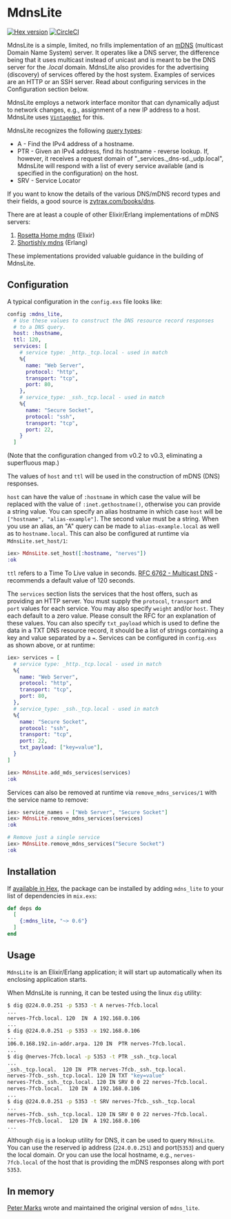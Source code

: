 # MdnsLite

[![Hex version](https://img.shields.io/hexpm/v/mdns_lite.svg "Hex version")](https://hex.pm/packages/mdns_lite)
[![CircleCI](https://circleci.com/gh/nerves-networking/mdns_lite.svg?style=svg)](https://circleci.com/gh/nerves-networking/mdns_lite)

MdnsLite is a simple, limited, no frills implementation of an
[mDNS](https://en.wikipedia.org/wiki/Multicast_DNS) (multicast Domain Name
System) server. It operates like a DNS server, the difference being that it uses
multicast instead of unicast and is meant to be the DNS server for the _.local_
domain. MdnsLite also provides for the advertising (discovery) of services
offered by the host system.  Examples of services are an HTTP or an SSH server.
Read about configuring services in the Configuration section below.

MdnsLite employs a network interface monitor that can dynamically adjust to
network changes, e.g., assignment of a new IP address to a host. MdnsLite
uses [`VintageNet`](https://github.com/nerves-networking/vintage_net) for this.

MdnsLite recognizes the following [query
types](https://en.wikipedia.org/wiki/List_of_DNS_record_types):

* A - Find the IPv4 address of a hostname.
* PTR - Given an IPv4 address, find its hostname - reverse lookup. If, however,
  it receives a request domain of "_services._dns-sd._udp.local", MdnsLite will
  respond with a list of every service available (and is specified in the
  configuration) on the host.
* SRV - Service Locator

If you want to know the details of the various DNS/mDNS record types and their
fields, a good source is
[zytrax.com/books/dns](http://www.zytrax.com/books/dns).

There are at least a couple of other Elixir/Erlang implementations of mDNS servers:

1. [Rosetta Home mdns](https://github.com/rosetta-home/mdns) (Elixir)
2. [Shortishly mdns](https://github.com/shortishly/mdns) (Erlang)

These implementations provided valuable guidance in the building of MdnsLite.

## Configuration

A typical configuration in the `config.exs` file looks like:

```elixir
config :mdns_lite,
  # Use these values to construct the DNS resource record responses
  # to a DNS query.
  host: :hostname,
  ttl: 120,
  services: [
    # service type: _http._tcp.local - used in match
    %{
      name: "Web Server",
      protocol: "http",
      transport: "tcp",
      port: 80,
    },
    # service_type: _ssh._tcp.local - used in match
    %{
      name: "Secure Socket",
      protocol: "ssh",
      transport: "tcp",
      port: 22,
    }
  ]
```

(Note that the configuration changed from v0.2 to v0.3, eliminating a
superfluous map.)

The values of `host` and `ttl` will be used in the construction of mDNS (DNS)
responses.

`host` can have the value of  `:hostname` in which case the value will be
replaced with the value of `:inet.gethostname()`, otherwise you can provide a
string value. You can specify an alias hostname in which case `host` will be
`["hostname", "alias-example"]`. The second value must be a string. When you use
an alias, an "A" query can be made to  `alias-example.local` as well as to
`hostname.local`. This can also be configured at runtime via
`MdnsLite.set_host/1`:

```elixir
iex> MdnsLite.set_host([:hostname, "nerves"])
:ok
```

`ttl` refers to a Time To Live value in seconds. [RFC 6762 - Multicast
DNS](https://tools.ietf.org/html/rfc6762) - recommends a default value of 120
seconds.

The `services` section lists the services that the host offers, such as
providing an HTTP server. You must supply the `protocol`, `transport` and `port`
values for each service. You may also specify `weight` and/or `host`.  They each
default to a zero value. Please consult the RFC for an explanation of these
values. You can also specify `txt_payload` which is used to define the data in
a TXT DNS resource record, it should be a list of strings containing a key and
value separated by a `=`. Services can be configured in `config.exs` as shown
above, or at runtime:

```elixir
iex> services = [
  # service type: _http._tcp.local - used in match
  %{
    name: "Web Server",
    protocol: "http",
    transport: "tcp",
    port: 80,
  },
  # service_type: _ssh._tcp.local - used in match
  %{
    name: "Secure Socket",
    protocol: "ssh",
    transport: "tcp",
    port: 22,
    txt_payload: ["key=value"],
  }
]

iex> MdnsLite.add_mds_services(services)
:ok
```

Services can also be removed at runtime via `remove_mdns_services/1` with the
service name to remove:

```elixir
iex> service_names = ["Web Server", "Secure Socket"]
iex> MdnsLite.remove_mdns_services(services)
:ok

# Remove just a single service
iex> MdnsLite.remove_mdns_services("Secure Socket")
:ok
```

## Installation

If [available in Hex](https://hex.pm/docs/publish), the package can be installed
by adding `mdns_lite` to your list of dependencies in `mix.exs`:

```elixir
def deps do
  [
    {:mdns_lite, "~> 0.6"}
  ]
end
```

## Usage

`MdnsLite` is an Elixir/Erlang application; it will start up automatically when
its enclosing application starts.

When MdnsLite is running, it can be tested using the linux `dig` utility:

```sh
$ dig @224.0.0.251 -p 5353 -t A nerves-7fcb.local
...
nerves-7fcb.local. 120  IN  A 192.168.0.106
...
$ dig @224.0.0.251 -p 5353 -x 192.168.0.106
...
106.0.168.192.in-addr.arpa. 120 IN  PTR nerves-7fcb.local.
...
$ dig @nerves-7fcb.local -p 5353 -t PTR _ssh._tcp.local
...
_ssh._tcp.local.  120 IN  PTR nerves-7fcb._ssh._tcp.local.
nerves-7fcb._ssh._tcp.local. 120 IN TXT "key=value"
nerves-7fcb._ssh._tcp.local. 120 IN SRV 0 0 22 nerves-7fcb.local.
nerves-7fcb.local.  120 IN  A 192.168.0.106
...
$ dig @224.0.0.251 -p 5353 -t SRV nerves-7fcb._ssh._tcp.local
...
nerves-7fcb._ssh._tcp.local. 120 IN SRV 0 0 22 nerves-7fcb.local.
nerves-7fcb.local.  120 IN  A 192.168.0.106
...
```

Although `dig` is a lookup utility for DNS, it can be used to query `MdnsLite`.
You can use the reserved ip address (`224.0.0.251`) and port(`5353`) and query
the local domain. Or you can use the local hostname, e.g., `nerves-7fcb.local`
of the host that is providing the mDNS responses along with port `5353`.

## In memory

[Peter Marks](https://github.com/pcmarks/) wrote and maintained the original
version of `mdns_lite`.
